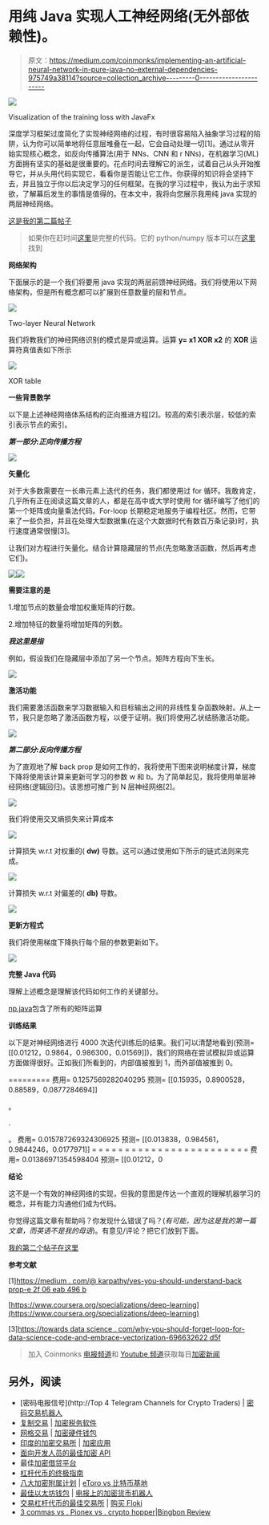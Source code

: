 # 用纯 Java 实现人工神经网络(无外部依赖性)。

> 原文：<https://medium.com/coinmonks/implementing-an-artificial-neural-network-in-pure-java-no-external-dependencies-975749a38114?source=collection_archive---------0----------------------->

![](img/02518797ff3871b4f38f76612702dcbe.png)

Visualization of the training loss with JavaFx

深度学习框架过度简化了实现神经网络的过程，有时很容易陷入抽象学习过程的陷阱，认为你可以简单地将任意层堆叠在一起，它会自动处理一切[1]。通过从零开始实现核心概念，如反向传播算法(用于 NNs、CNN 和 r NNs)，在机器学习(ML)方面拥有坚实的基础是很重要的。花点时间去理解它的派生，试着自己从头开始推导它，并从头用代码实现它，看看你是否能让它工作。你获得的知识将会坚持下去，并且独立于你以后决定学习的任何框架。在我的学习过程中，我认为出于求知欲，了解幕后发生的事情是值得的。在本文中，我将向您展示我用纯 java 实现的两层神经网络。

[这是我的第二篇帖子](/@jeraldydeus/going-deep-from-scratch-3809f5890c5e)

> 如果你在赶时间[这里](https://gist.github.com/Jeraldy/1aa6ae6fefa46b7a9cc02b6573cfeefe)是完整的代码。它的 python/numpy 版本可以在[这里](https://gist.github.com/Jeraldy/b5bb83ed10df20834c75bab6b963bebd)找到

**网络架构**

下面展示的是一个我们将要用 java 实现的两层前馈神经网络。我们将使用以下网络架构，但是所有概念都可以扩展到任意数量的层和节点。

![](img/7233ec0bb58b52631da75fbdbd306bcd.png)

Two-layer Neural Network

我们将教我们的神经网络识别的模式是异或运算。运算 **y= x1 XOR x2** 的 **XOR** 运算符真值表如下所示

![](img/0da27bd92115f51250d9a7ece14cfa3e.png)

XOR table

**一些背景数学**

以下是上述神经网络体系结构的正向推进方程[2]。较高的索引表示层，较低的索引表示节点的索引。

***第一部分:正向传播方程***

![](img/9d7bc39b1cb1ff55a38a1a60e79d1cec.png)

**矢量化**

对于大多数需要在一长串元素上迭代的任务，我们都使用过 for 循环。我敢肯定，几乎所有正在阅读这篇文章的人，都是在高中或大学时使用 for 循环编写了他们的第一个矩阵或向量乘法代码。For-loop 长期稳定地服务于编程社区。然而，它带来了一些负担，并且在处理大型数据集(在这个大数据时代有数百万条记录)时，执行速度通常很慢[3]。

让我们对方程进行矢量化。结合计算隐藏层的节点(先忽略激活函数，然后再考虑它们)。

![](img/f7712921de8d30085aab1be9bd4422c4.png)![](img/f63e89ea26b9ef03a6cce731d6b2623a.png)

**需要注意的是**

1.增加节点的数量会增加权重矩阵的行数。

2.增加特征的数量将增加矩阵的列数。

***我这里是指***

例如，假设我们在隐藏层中添加了另一个节点。矩阵方程向下生长。

![](img/dc9f815cfe9e8bebce98691196d3ce9e.png)

**激活功能**

我们需要激活函数来学习数据输入和目标输出之间的非线性复杂函数映射。从上一节，我只是忽略了激活函数方程，以便于证明。我们将使用乙状结肠激活功能。

![](img/b91527b0c6d788139421efc519120641.png)

***第二部分:反向传播方程***

为了直观地了解 back prop 是如何工作的，我将使用下图来说明梯度计算，梯度下降将使用该计算来更新可学习的参数 w 和 b。为了简单起见，我将使用单层神经网络(逻辑回归)。该思想可推广到 N 层神经网络[2]。

![](img/1eb61ed25d37d84c670d3476df2cd345.png)

我们将使用交叉熵损失来计算成本

![](img/1b44dd07a119696b03f0e8873650f1d8.png)

计算损失 w.r.t 对权重的( **dw)** 导数。这可以通过使用如下所示的链式法则来完成。

![](img/d998d9bb023c8155274e0204b087f7a9.png)

计算损失 w.r.t 对偏差的( **db)** 导数。

![](img/09b57a6a86edf4a9dbd1ea7143c10a89.png)

**更新方程式**

我们将使用梯度下降执行每个层的参数更新如下。

![](img/07bf3fb400dd5300c90111b1e0faf4b2.png)

**完整 Java 代码**

理解上述概念是理解该代码如何工作的关键部分。

[np.java](https://gist.github.com/Jeraldy/7d4262db0536d27906b1e397662512bc)包含了所有的矩阵运算

**训练结果**

以下是对神经网络进行 4000 次迭代训练后的结果。我们可以清楚地看到(预测= [[0.01212，0.9864，0.986300，0.01569]])，我们的网络在尝试模拟异或运算方面做得很好。正如我们所看到的，内部值被推到 1，而外部值被推到 0。

=========
费用= 0.1257569282040295
预测= [[0.15935，0.8900528，0.88589，0.0877284694]]

。

.

。
费用= 0.015787269324306925
预测= [[0.013838，0.984561，0.9844246，0.0177971]]
= = = = = = = = = = = = = = = = = = = = = = = =
费用= 0.01386971354598404
预测= [[0.01212，0

**结论**

这不是一个有效的神经网络的实现，但我的意图是传达一个直观的理解机器学习的概念，并有能力沟通他们成为代码。

你觉得这篇文章有帮助吗？你发现什么错误了吗？(*有可能，因为这是我的第一篇文章，而英语不是我的母语*)。有意见/评论？把它们放到下面。

[我的第二个帖子在这里](/@jeraldydeus/going-deep-from-scratch-3809f5890c5e)

**参考文献**

[1][https://medium . com/@ karpathy/yes-you-should-understand-back prop-e 2f 06 eab 496 b](/@karpathy/yes-you-should-understand-backprop-e2f06eab496b)

[https://www.coursera.org/specializations/deep-learning](https://www.coursera.org/specializations/deep-learning)

[3][https://towards data science . com/why-you-should-forget-loop-for-data-science-code-and-embrace-vectorization-696632622 d5f](https://towardsdatascience.com/why-you-should-forget-for-loop-for-data-science-code-and-embrace-vectorization-696632622d5f)

> 加入 Coinmonks [电报频道](https://t.me/coincodecap)和 [Youtube 频道](https://www.youtube.com/c/coinmonks/videos)获取每日[加密新闻](http://coincodecap.com/)

## 另外，阅读

*   [密码电报信号](http://Top 4 Telegram Channels for Crypto Traders) | [密码交易机器人](/coinmonks/crypto-trading-bot-c2ffce8acb2a)
*   [复制交易](/coinmonks/top-10-crypto-copy-trading-platforms-for-beginners-d0c37c7d698c) | [加密税务软件](/coinmonks/crypto-tax-software-ed4b4810e338)
*   [网格交易](https://coincodecap.com/grid-trading) | [加密硬件钱包](/coinmonks/the-best-cryptocurrency-hardware-wallets-of-2020-e28b1c124069)
*   [印度的加密交易所](/coinmonks/crypto-exchange-dd2f9d6f3769) | [加密应用](/coinmonks/buy-bitcoin-in-india-feb50ddfef94)
*   [面向开发人员的最佳加密 API](/coinmonks/best-crypto-apis-for-developers-5efe3a597a9f)
*   最佳[加密借贷平台](/coinmonks/top-5-crypto-lending-platforms-in-2020-that-you-need-to-know-a1b675cec3fa)
*   [杠杆代币的终极指南](/coinmonks/leveraged-token-3f5257808b22)
*   [八大加密附属计划](https://coincodecap.com/crypto-affiliate-programs) | [eToro vs 比特币基地](https://coincodecap.com/etoro-vs-coinbase)
*   [最佳以太坊钱包](https://coincodecap.com/best-ethereum-wallets) | [电报上的加密货币机器人](https://coincodecap.com/telegram-crypto-bots)
*   [交易杠杆代币的最佳交易所](https://coincodecap.com/leveraged-token-exchanges) | [购买 Floki](https://coincodecap.com/buy-floki-inu-token)
*   [3 commas vs . Pionex vs . crypto hopper](https://coincodecap.com/3commas-vs-pionex-vs-cryptohopper)|[Bingbon Review](https://coincodecap.com/bingbon-review)